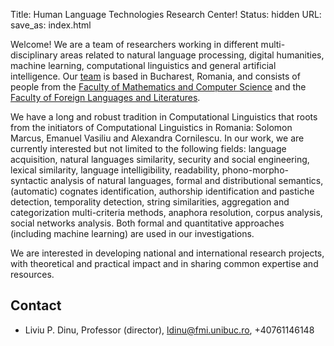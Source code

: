 Title: Human Language Technologies Research Center!
Status: hidden
URL: 
save_as: index.html

Welcome! We are a team of researchers working
in different multi-disciplinary areas related to natural language processing, digital humanities, machine learning,
computational linguistics and general artificial intelligence. 
Our [team](/people.html) is based in Bucharest, Romania, and consists of people from the [Faculty of Mathematics and Computer Science](http://fmi.unibuc.ro/ro/) and the [Faculty of Foreign Languages and Literatures](http://lls.unibuc.ro/).


We have a long and robust tradition in Computational Linguistics that roots from
the initiators of Computational Linguistics in Romania: Solomon Marcus, Emanuel Vasiliu and
Alexandra Cornilescu. In our work, we are currently interested but not limited to the
following fields: language acquisition, natural languages similarity, security and social engineering, lexical similarity, language intelligibility, readability,  phono-morpho-syntactic analysis of natural
languages, formal and distributional semantics, (automatic) cognates
identification, authorship identification and pastiche detection, temporality
detection, string similarities, aggregation and categorization multi-criteria
methods, anaphora resolution, corpus analysis, social networks analysis. Both
formal and quantitative approaches (including machine learning) are used
in our investigations.
  
We are interested in developing national and international research projects, with
theoretical and practical impact and in sharing common expertise and resources.

## Contact
 * Liviu P. Dinu, Professor (director), ldinu@fmi.unibuc.ro, +40761146148
